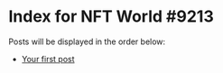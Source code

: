 # Index for NFT World #9213
Posts will be displayed in the order below:

- [Your first post](./001-first.md)

